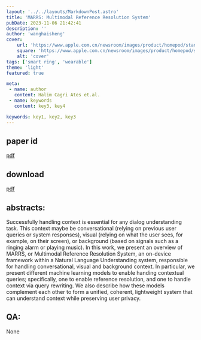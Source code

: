 ```yaml
---
layout: '../../layouts/MarkdownPost.astro'
title: 'MARRS: Multimodal Reference Resolution System'
pubDate: 2023-11-06 21:42:41
description: ''
author: 'wanghaisheng'
cover:
    url: 'https://www.apple.com.cn/newsroom/images/product/homepod/standard/Apple-HomePod-hero-230118_big.jpg.large_2x.jpg'
    square: 'https://www.apple.com.cn/newsroom/images/product/homepod/standard/Apple-HomePod-hero-230118_big.jpg.large_2x.jpg'
    alt: 'cover'
tags: ['smart ring', 'wearable'] 
theme: 'light'
featured: true

meta:
 - name: author
   content: Halim Cagri Ates et.al.
 - name: keywords
   content: key3, key4

keywords: key1, key2, key3
---
```


## paper id
[pdf](2311.01650v1)
## download
[pdf]([2311.01650v1](http://arxiv.org/abs/2311.01650v1))
## abstracts:
Successfully handling context is essential for any dialog understanding task. This context maybe be conversational (relying on previous user queries or system responses), visual (relying on what the user sees, for example, on their screen), or background (based on signals such as a ringing alarm or playing music). In this work, we present an overview of MARRS, or Multimodal Reference Resolution System, an on-device framework within a Natural Language Understanding system, responsible for handling conversational, visual and background context. In particular, we present different machine learning models to enable handing contextual queries; specifically, one to enable reference resolution, and one to handle context via query rewriting. We also describe how these models complement each other to form a unified, coherent, lightweight system that can understand context while preserving user privacy.
## QA:
None
